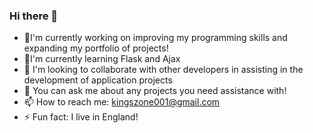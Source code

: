 ### Hi there 👋

- 🎯I'm currently working on improving my programming skills and expanding my portfolio of projects!
- 🌱I'm currently learning Flask and Ajax
- 👯 I'm looking to collaborate with other developers in assisting in the development of application projects
- 💬 You can ask me about any projects you need assistance with!
- 📫 How to reach me: kingszone001@gmail.com
- ⚡ Fun fact: I live in England!
